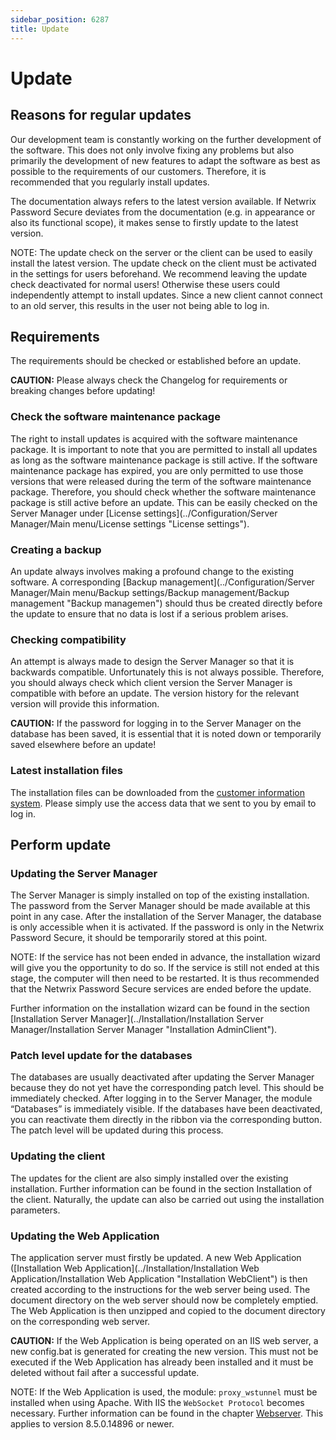```yaml
---
sidebar_position: 6287
title: Update
---
```


# Update

## Reasons for regular updates

Our development team is constantly working on the further development of the software. This does not only involve fixing any problems but also primarily the development of new features to adapt the software as best as possible to the requirements of our customers. Therefore, it is recommended that you regularly install updates.

The documentation always refers to the latest version available. If Netwrix Password Secure deviates from the documentation (e.g. in appearance or also its functional scope), it makes sense to firstly update to the latest version.

NOTE: The update check on the server or the client can be used to easily install the latest version. The update check on the client must be activated in the settings for users beforehand. We recommend leaving the update check deactivated for normal users! Otherwise these users could independently attempt to install updates. Since a new client cannot connect to an old server, this results in the user not being able to log in.

## Requirements

The requirements should be checked or established before an update.

**CAUTION:** Please always check the Changelog for requirements or breaking changes before updating!

### Check the software maintenance package

The right to install updates is acquired with the software maintenance package. It is important to note that you are permitted to install all updates as long as the software maintenance package is still active. If the software maintenance package has expired, you are only permitted to use those versions that were released during the term of the software maintenance package. Therefore, you should check whether the software maintenance package is still active before an update. This can be easily checked on the Server Manager under [License settings](../Configuration/Server Manager/Main menu/License settings "License settings").

### Creating a backup

An update always involves making a profound change to the existing software. A corresponding [Backup management](../Configuration/Server Manager/Main menu/Backup settings/Backup management/Backup management "Backup managemen") should thus be created directly before the update to ensure that no data is lost if a serious problem arises.

### Checking compatibility

An attempt is always made to design the Server Manager so that it is backwards compatible. Unfortunately this is not always possible. Therefore, you should always check which client version the Server Manager is compatible with before an update. The version history for the relevant version will provide this information.

**CAUTION:** If the password for logging in to the Server Manager on the database has been saved, it is essential that it is noted down or temporarily saved elsewhere before an update!

### Latest installation files

The installation files can be downloaded from the [customer information system](https://license.passwordsafe.de/kis "customer information system").
Please simply use the access data that we sent to you by email to log in.

## Perform update

### Updating the Server Manager

The Server Manager is simply installed on top of the existing installation. The password from the Server Manager should be made available at this point in any case. After the installation of the Server Manager, the database is only accessible when it is activated. If the password is only in the Netwrix Password Secure, it should be temporarily stored at this point.

NOTE: If the service has not been ended in advance, the installation wizard will give you the opportunity to do so. If the service is still not ended at this stage, the computer will then need to be restarted. It is thus recommended that the Netwrix Password Secure services are ended before the update.

Further information on the installation wizard can be found in the section [Installation Server Manager](../Installation/Installation Server Manager/Installation Server Manager "Installation AdminClient").

### Patch level update for the databases

The databases are usually deactivated after updating the Server Manager because they do not yet have the corresponding patch level. This should be immediately checked. After logging in to the Server Manager, the module “Databases” is immediately visible. If the databases have been deactivated, you can reactivate them directly in the ribbon via the corresponding button. The patch level will be updated during this process.

### Updating the client

The updates for the client are also simply installed over the existing installation. Further information can be found in the section Installation of the client. Naturally, the update can also be carried out using the installation parameters.

### Updating the Web Application

The application server must firstly be updated. A new Web Application ([Installation Web Application](../Installation/Installation Web Application/Installation Web Application "Installation WebClient") is then created according to the instructions for the web server being used. The document directory on the web server should now be completely emptied. The Web Application is then unzipped and copied to the document directory on the corresponding web server.

**CAUTION:** If the Web Application is being operated on an IIS web server, a new config.bat is generated for creating the new version. This must not be executed if the Web Application has already been installed and it must be deleted without fail after a successful update.

NOTE: If the Web Application is used, the module: `proxy_wstunnel` must be installed when using Apache. With IIS the `WebSocket Protocol` becomes necessary. Further information can be found in the chapter [Webserver](../Installation/Requirements/Webserver "Webserver"). This applies to version 8.5.0.14896 or newer.